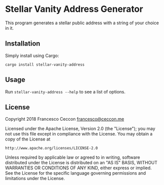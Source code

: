 Stellar Vanity Address Generator
================================

This program generates a stellar public address with a string of your
choice in it.

Installation
------------

Simply install using Cargo:

    cargo install stellar-vanity-address

Usage
-----

Run `stellar-vanity-address --help` to see a list of options.

License
-------

Copyright 2018 Francesco Ceccon <francesco@ceccon.me>

Licensed under the Apache License, Version 2.0 (the "License");
you may not use this file except in compliance with the License.
You may obtain a copy of the License at

    http://www.apache.org/licenses/LICENSE-2.0

Unless required by applicable law or agreed to in writing, software
distributed under the License is distributed on an "AS IS" BASIS,
WITHOUT WARRANTIES OR CONDITIONS OF ANY KIND, either express or implied.
See the License for the specific language governing permissions and
limitations under the License.
